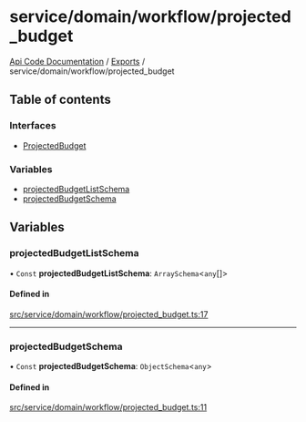 # service/domain/workflow/projected\_budget
 
[Api Code Documentation](../README.md) / [Exports](../modules.md) / service/domain/workflow/projected\_budget

## Table of contents

### Interfaces

- [ProjectedBudget](../interfaces/service_domain_workflow_projected_budget.ProjectedBudget.md)

### Variables

- [projectedBudgetListSchema](service_domain_workflow_projected_budget.md#projectedbudgetlistschema)
- [projectedBudgetSchema](service_domain_workflow_projected_budget.md#projectedbudgetschema)

## Variables

### projectedBudgetListSchema

• `Const` **projectedBudgetListSchema**: `ArraySchema`<`any`[]\>

#### Defined in

[src/service/domain/workflow/projected_budget.ts:17](https://github.com/openkfw/TruBudget/blob/0804644/api/src/service/domain/workflow/projected_budget.ts#L17)

___

### projectedBudgetSchema

• `Const` **projectedBudgetSchema**: `ObjectSchema`<`any`\>

#### Defined in

[src/service/domain/workflow/projected_budget.ts:11](https://github.com/openkfw/TruBudget/blob/0804644/api/src/service/domain/workflow/projected_budget.ts#L11)
